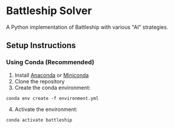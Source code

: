 # Battleship Solver

A Python implementation of Battleship with various "AI" strategies.

## Setup Instructions

### Using Conda (Recommended)
1. Install [Anaconda](https://www.anaconda.com/products/distribution) or [Miniconda](https://docs.conda.io/en/latest/miniconda.html)
2. Clone the repository
3. Create the conda environment:

```
conda env create -f environment.yml
```

4. Activate the environment:
```
conda activate battleship
```

